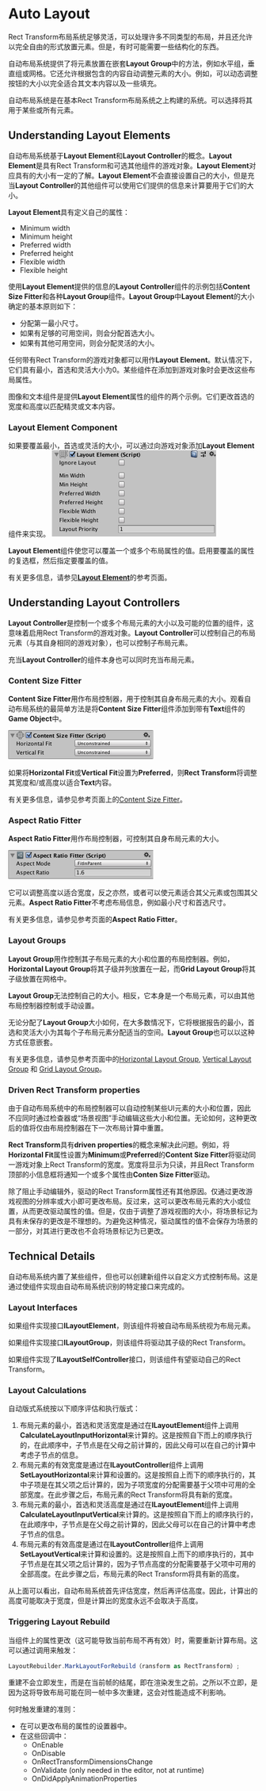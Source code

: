# Auto Layout
Rect Transform布局系统足够灵活，可以处理许多不同类型的布局，并且还允许以完全自由的形式放置元素。但是，有时可能需要一些结构化的东西。

自动布局系统提供了将元素放置在嵌套**Layout Group**中的方法，例如水平组，垂直组或网格。它还允许根据包含的内容自动调整元素的大小。例如，可以动态调整按钮的大小以完全适合其文本内容以及一些填充。

自动布局系统是在基本Rect Transform布局系统之上构建的系统。可以选择将其用于某些或所有元素。

## Understanding Layout Elements
自动布局系统基于**Layout Element**和**Layout Controller**的概念。**Layout Element**是具有Rect Transform和可选其他组件的游戏对象。**Layout Element**对应具有的大小有一定的了解。**Layout Element**不会直接设置自己的大小，但是充当**Layout Controller**的其他组件可以使用它们提供的信息来计算要用于它们的大小。

**Layout Element**具有定义自己的属性：
* Minimum width
* Minimum height
* Preferred width
* Preferred height
* Flexible width
* Flexible height

使用**Layout Element**提供的信息的**Layout Controller**组件的示例包括**Content Size Fitter**和各种**Layout Group**组件。**Layout Group**中**Layout Element**的大小确定的基本原则如下：
* 分配第一最小尺寸。
* 如果有足够的可用空间，则会分配首选大小。
* 如果有其他可用空间，则会分配灵活的大小。

任何带有Rect Transform的游戏对象都可以用作**Layout Element**。默认情况下，它们具有最小，首选和灵活大小为0。某些组件在添加到游戏对象时会更改这些布局属性。

图像和文本组件是提供**Layout Element**属性的组件的两个示例。它们更改首选的宽度和高度以匹配精灵或文本内容。

### Layout Element Component
如果要覆盖最小，首选或灵活的大小，可以通过向游戏对象添加**Layout Element**组件来实现。
![](UI_LayoutElementInspector.png)  

**Layout Element**组件使您可以覆盖一个或多个布局属性的值。启用要覆盖的属性的复选框，然后指定要覆盖的值。

有关更多信息，请参见[**Layout Element**](https://docs.unity3d.com/Packages/com.unity.ugui@1.0/manual/script-LayoutElement.html)的参考页面。

## Understanding Layout Controllers
**Layout Controller**是控制一个或多个布局元素的大小以及可能的位置的组件，这意味着启用Rect Transform的游戏对象。**Layout Controller**可以控制自己的布局元素（与其自身相同的游戏对象），也可以控制子布局元素。

充当**Layout Controller**的组件本身也可以同时充当布局元素。

### Content Size Fitter
**Content Size Fitter**用作布局控制器，用于控制其自身布局元素的大小。观看自动布局系统的最简单方法是将**Content Size Fitter**组件添加到带有**Text**组件的**Game Object**中。

![](UI_ContentSizeFitterInspector.png)

如果将**Horizontal Fit**或**Vertical Fit**设置为**Preferred**，则**Rect Transform**将调整其宽度和/或高度以适合**Text**内容。

有关更多信息，请参见参考页面上的[Content Size Fitter](https://docs.unity3d.com/Packages/com.unity.ugui@1.0/manual/script-ContentSizeFitter.html)。

### Aspect Ratio Fitter
**Aspect Ratio Fitter**用作布局控制器，可控制其自身布局元素的大小。

![](UI_AspectRatioFitterInspector.png)

它可以调整高度以适合宽度，反之亦然，或者可以使元素适合其父元素或包围其父元素。**Aspect Ratio Fitter**不考虑布局信息，例如最小尺寸和首选尺寸。

有关更多信息，请参见参考页面的**Aspect Ratio Fitter**。

### Layout Groups
**Layout Group**用作控制其子布局元素的大小和位置的布局控制器。例如，**Horizontal Layout Group**将其子级并列放置在一起，而**Grid Layout Group**将其子级放置在网格中。

**Layout Group**无法控制自己的大小。相反，它本身是一个布局元素，可以由其他布局控制器控制或手动设置。

无论分配了**Layout Group**大小如何，在大多数情况下，它将根据报告的最小，首选和灵活大小为其每个子布局元素分配适当的空间。**Layout Group**也可以以这种方式任意嵌套。

有关更多信息，请参见参考页面中的[Horizontal Layout Group](https://docs.unity3d.com/Packages/com.unity.ugui@1.0/manual/script-HorizontalLayoutGroup.html), [Vertical Layout Group](https://docs.unity3d.com/Packages/com.unity.ugui@1.0/manual/script-VerticalLayoutGroup.html) 和 [Grid Layout Group](https://docs.unity3d.com/Packages/com.unity.ugui@1.0/manual/script-GridLayoutGroup.html)。

### Driven Rect Transform properties
由于自动布局系统中的布局控制器可以自动控制某些UI元素的大小和位置，因此不应同时通过检查器或“场景视图”手动编辑这些大小和位置。无论如何，这种更改后的值将仅由布局控制器在下一次布局计算中重置。

**Rect Transform**具有**driven properties**的概念来解决此问题。例如，将**Horizontal Fit**属性设置为**Minimum**或**Preferred**的**Content Size Fitter**将驱动同一游戏对象上Rect Transform的宽度。宽度将显示为只读，并且Rect Transform顶部的小信息框将通知一个或多个属性由**Conten Size Fitter**驱动。

除了阻止手动编辑外，驱动的Rect Transform属性还有其他原因。仅通过更改游戏视图的分辨率或大小即可更改布局。反过来，这可以更改布局元素的大小或位置，从而更改驱动属性的值。但是，仅由于调整了游戏视图的大小，将场景标记为具有未保存的更改是不理想的。为避免这种情况，驱动属性的值不会保存为场景的一部分，对其进行更改也不会将场景标记为已更改。

## Technical Details
自动布局系统内置了某些组件，但也可以创建新组件以自定义方式控制布局。这是通过使组件实现由自动布局系统识别的特定接口来完成的。

### Layout Interfaces
如果组件实现接口**ILayoutElement**，则该组件将被自动布局系统视为布局元素。

如果组件实现接口**ILayoutGroup**，则该组件将驱动其子级的Rect Transform。

如果组件实现了**ILayoutSelfController**接口，则该组件有望驱动自己的Rect Transform。

### Layout Calculations
自动版式系统按以下顺序评估和执行版式：
1. 布局元素的最小，首选和灵活宽度是通过在**ILayoutElement**组件上调用**CalculateLayoutInputHorizo​​ntal**来计算的。这是按照自下而上的顺序执行的，在此顺序中，子节点是在父母之前计算的，因此父母可以在自己的计算中考虑子节点的信息。
2. 布局元素的有效宽度是通过在**ILayoutController**组件上调用**SetLayoutHorizo​​ntal**来计算和设置的。这是按照自上而下的顺序执行的，其中子项是在其父项之后计算的，因为子项宽度的分配需要基于父项中可用的全部宽度。在此步骤之后，布局元素的Rect Transform将具有新的宽度。
3. 布局元素的最小，首选和灵活高度是通过在**ILayoutElement**组件上调用**CalculateLayoutInputVertical**来计算的。这是按照自下而上的顺序执行的，在此顺序中，子节点是在父母之前计算的，因此父母可以在自己的计算中考虑子节点的信息。
4. 布局元素的有效高度是通过在**ILayoutController**组件上调用**SetLayoutVertical**来计算和设置的。这是按照自上而下的顺序执行的，其中子节点是在其父项之后计算的，因为子节点高度的分配需要基于父项中可用的全部高度。在此步骤之后，布局元素的Rect Transform将具有新的高度。

从上面可以看出，自动布局系统首先评估宽度，然后再评估高度。因此，计算出的高度可能取决于宽度，但是计算出的宽度永远不会取决于高度。

### Triggering Layout Rebuild
当组件上的属性更改（这可能导致当前布局不再有效）时，需要重新计算布局。这可以通过调用来触发：
```cs
LayoutRebuilder.MarkLayoutForRebuild（ransform as RectTransform）;
```
重建不会立即发生，而是在当前帧的结尾，即在渲染发生之前。之所以不立即，是因为这将导致布局可能在同一帧中多次重建，这会对性能造成不利影响。

何时触发重建的准则：
* 在可以更改布局的属性的设置器中。
* 在这些回调中：
  * OnEnable
  * OnDisable
  * OnRectTransformDimensionsChange
  * OnValidate (only needed in the editor, not at runtime)
  * OnDidApplyAnimationProperties